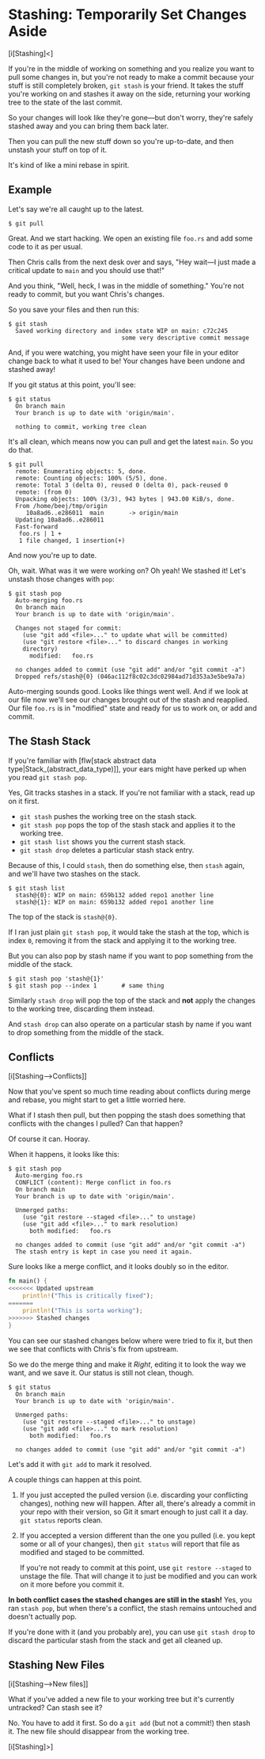# Stashing: Temporarily Set Changes Aside

[i[Stashing]<]

If you're in the middle of working on something and you realize you want
to pull some changes in, but you're not ready to make a commit because
your stuff is still completely broken, `git stash` is your friend. It
takes the stuff you're working on and stashes it away on the side,
returning your working tree to the state of the last commit.

So your changes will look like they're gone—but don't worry, they're
safely stashed away and you can bring them back later.

Then you can pull the new stuff down so you're up-to-date, and then
unstash your stuff on top of it.

It's kind of like a mini rebase in spirit.

## Example

Let's say we're all caught up to the latest.

``` {.default}
$ git pull
```

Great. And we start hacking. We open an existing file `foo.rs` and add
some code to it as per usual.

Then Chris calls from the next desk over and says, "Hey wait—I just made
a critical update to `main` and you should use that!"

And you think, "Well, heck, I was in the middle of something." You're
not ready to commit, but you want Chris's changes.

So you save your files and then run this:

``` {.default}
$ git stash
  Saved working directory and index state WIP on main: c72c245
                                some very descriptive commit message
```

And, if you were watching, you might have seen your file in your editor
change back to what it used to be! Your changes have been undone and
stashed away!

If you git status at this point, you'll see:

``` {.default}
$ git status
  On branch main
  Your branch is up to date with 'origin/main'.

  nothing to commit, working tree clean
```

It's all clean, which means now you can pull and get the latest `main`.
So you do that.

``` {.default}
$ git pull
  remote: Enumerating objects: 5, done.
  remote: Counting objects: 100% (5/5), done.
  remote: Total 3 (delta 0), reused 0 (delta 0), pack-reused 0
  remote: (from 0)
  Unpacking objects: 100% (3/3), 943 bytes | 943.00 KiB/s, done.
  From /home/beej/tmp/origin
     10a8ad6..e286011  main       -> origin/main
  Updating 10a8ad6..e286011
  Fast-forward
   foo.rs | 1 +
   1 file changed, 1 insertion(+)
```

And now you're up to date.

Oh, wait. What was it we were working on? Oh yeah! We stashed it! Let's
unstash those changes with `pop`:

``` {.default}
$ git stash pop
  Auto-merging foo.rs
  On branch main
  Your branch is up to date with 'origin/main'.

  Changes not staged for commit:
    (use "git add <file>..." to update what will be committed)
    (use "git restore <file>..." to discard changes in working
    directory)
	  modified:   foo.rs

  no changes added to commit (use "git add" and/or "git commit -a")
  Dropped refs/stash@{0} (046ac112f8c02c3dc02984ad71d353a3e5be9a7a)
```

Auto-merging sounds good. Looks like things went well. And if we look at
our file now we'll see our changes brought out of the stash and
reapplied. Our file `foo.rs` is in "modified" state and ready for us to
work on, or add and commit.

## The Stash Stack

If you're familiar with [flw[stack abstract data
type|Stack_(abstract_data_type)]], your ears might have perked up when
you read `git stash pop`.

Yes, Git tracks stashes in a stack. If you're not familiar with a stack,
read up on it first.

* `git stash` pushes the working tree on the stash stack.
* `git stash pop` pops the top of the stash stack and applies it to the
  working tree.
* `git stash list` shows you the current stash stack.
* `git stash drop` deletes a particular stash stack entry.

Because of this, I could `stash`, then do something else, then `stash`
again, and we'll have two stashes on the stack.

```
$ git stash list
  stash@{0}: WIP on main: 659b132 added repo1 another line
  stash@{1}: WIP on main: 659b132 added repo1 another line
```

The top of the stack is `stash@{0}`.

If I ran just plain `git stash pop`, it would take the stash at the top,
which is index `0`, removing it from the stack and applying it to the
working tree.

But you can also pop by stash name if you want to pop something from the
middle of the stack.

```
$ git stash pop 'stash@{1}'
$ git stash pop --index 1       # same thing
```

Similarly `stash drop` will pop the top of the stack and **not** apply
the changes to the working tree, discarding them instead.

And `stash drop` can also operate on a particular stash by name if you
want to drop something from the middle of the stack.

## Conflicts

[i[Stashing-->Conflicts]]

Now that you've spent so much time reading about conflicts during merge
and rebase, you might start to get a little worried here.

What if I stash then pull, but then popping the stash does something
that conflicts with the changes I pulled? Can that happen?

Of course it can. Hooray.

When it happens, it looks like this:

``` {.default}
$ git stash pop
  Auto-merging foo.rs
  CONFLICT (content): Merge conflict in foo.rs
  On branch main
  Your branch is up to date with 'origin/main'.

  Unmerged paths:
    (use "git restore --staged <file>..." to unstage)
    (use "git add <file>..." to mark resolution)
	  both modified:   foo.rs

  no changes added to commit (use "git add" and/or "git commit -a")
  The stash entry is kept in case you need it again.
```

Sure looks like a merge conflict, and it looks doubly so in the editor.

``` {.rs .numberLines}
fn main() {
<<<<<<< Updated upstream
    println!("This is critically fixed");
=======
    println!("This is sorta working");
>>>>>>> Stashed changes
}
```

You can see our stashed changes below where were tried to fix it, but
then we see that conflicts with Chris's fix from upstream.

So we do the merge thing and make it *Right*, editing it to look the way
we want, and we save it. Our status is still not clean, though.

``` {.default}
$ git status
  On branch main
  Your branch is up to date with 'origin/main'.

  Unmerged paths:
    (use "git restore --staged <file>..." to unstage)
    (use "git add <file>..." to mark resolution)
	  both modified:   foo.rs

  no changes added to commit (use "git add" and/or "git commit -a")
```

Let's add it with `git add` to mark it resolved.

A couple things can happen at this point.

1. If you just accepted the pulled version (i.e. discarding your
   conflicting changes), nothing new will happen. After all, there's
   already a commit in your repo with their version, so Git it smart
   enough to just call it a day. `git status` reports clean.

2. If you accepted a version different than the one you pulled (i.e. you
   kept some or all of your changes), then `git status` will report that
   file as modified and staged to be committed.

   If you're not ready to commit at this point, use `git restore
   --staged` to unstage the file. That will change it to just be
   modified and you can work on it more before you commit it.

**In both conflict cases the stashed changes are still in the stash!**
Yes, you ran `stash pop`, but when there's a conflict, the stash remains
untouched and doesn't actually pop.

If you're done with it (and you probably are), you can use `git stash
drop` to discard the particular stash from the stack and get all cleaned
up.

## Stashing New Files

[i[Stashing-->New files]]

What if you've added a new file to your working tree but it's currently
untracked? Can stash see it?

No. You have to add it first. So do a `git add` (but not a commit!) then
stash it. The new file should disappear from the working tree.

[i[Stashing]>]
